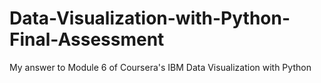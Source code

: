 # Data-Visualization-with-Python-Final-Assessment
My answer to Module 6 of Coursera's IBM Data Visualization with Python
